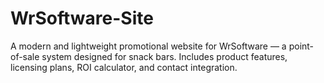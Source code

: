 # WrSoftware-Site
A modern and lightweight promotional website for WrSoftware — a point-of-sale system designed for snack bars. Includes product features, licensing plans, ROI calculator, and contact integration.
